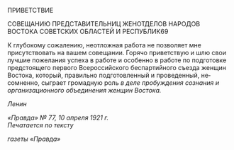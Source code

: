 ПРИВЕТСТВИЕ

СОВЕЩАНИЮ ПРЕДСТАВИТЕЛЬНИЦ ЖЕНОТДЕЛОВ НАРОДОВ ВОСТОКА СОВЕТСКИХ ОБЛАСТЕЙ И РЕСПУБЛИК69

К глубокому сожалению, неотложная работа не позволяет мне присутствовать на вашем совещании. Горячо приветствую и шлю свои лучшие пожелания успеха в работе и особенно в работе по подготовке предстоящего первого Всероссийского беспартий­ного съезда женщин Востока, который, правильно подготовленный и проведенный, не­сомненно, сыграет громадную роль _в деле пробуждения сознания и организационного объединения женщин Востока._

_Ленин_

_«Правда» № 77, 10 апреля 1921 г.                                                            Печатается по тексту_

_газеты «Правда»_